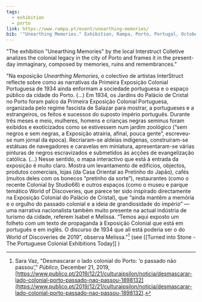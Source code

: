 ```yaml
---
tags:
  - exhibition
  - porto
link: https://www.rampa.pt/event/unearthing-memories/
bib: '"Unearthing Memories." Exhibition, Rampa, Porto, Portugal, October 14–November 26, 2023. https://www.rampa.pt/event/unearthing-memories/.'
---
```

"The exhibition "Unearthing Memories" by the local Interstruct Colletive analizes the colonial legacy in the city of Porto and frames it in the present-day immaginary, composed by memories, ruins and remembrances."

"Na exposição _Unearthing Memories_, o colectivo de artistas InterStruct reflecte sobre como as narrativas da Primeira Exposição Colonial Portuguesa de 1934 ainda enformam a sociedade portuguesa e o espaço público da cidade do Porto. (...) 
Em 1934, os Jardins do Palácio de Cristal no Porto foram palco da Primeira Exposição Colonial Portuguesa, organizada pelo regime fascista de Salazar para mostrar, a portugueses e a estrangeiros, os feitos e sucessos do suposto império português. Durante três meses e meio, mulheres, homens e crianças negras seminus foram exibidos e exoticizados como se estivessem num jardim zoológico (“sem negros e sem negras, a Exposição atrairia, afinal, pouca gente”, escreveu-se num jornal da época). Recriaram-se aldeias indígenas, construíram-se estátuas de navegadores e caravelas em miniatura, apresentaram-se várias pinturas de negros escravizados e submetidos às acções de evangelização católica.  (...)
Nesse sentido, o mapa interactivo que está à entrada da exposição é muito claro. Mostra um levantamento de edifícios, objectos, produtos comerciais, lojas (da Casa Oriental ao Pretinho do Japão), cafés (muitos deles com os bonecos “pretinho da sorte”), restaurantes (como o recente Colonial by Studio66) e outros espaços (como o museu e parque temático World of Discoveries, que parece ter sido inspirado directamente na Exposição Colonial do Palácio de Cristal), que “ainda mantêm a memória e o orgulho do passado colonial e a ideia de grandiosidade do império” — uma narrativa nacionalista também muito presente na actual indústria de turismo da cidade, referem Isabel e Melissa. “Temos aqui exposto um folheto com um texto de propaganda à Exposição Colonial que está em português e em inglês. O discurso de 1934 que ali está poderia ser o do World of Discoveries de 2019”, observa Melissa."[^1] (see [[Turned into Stone - The Portuguese Colonial Exhibitions Today]] )

[^1]: Sara Vaz, "Desmascarar o lado colonial do Porto: ‘o passado não passou’," _Público_, December 21, 2019, [https://www.publico.pt/2019/12/21/culturaipsilon/noticia/desmascarar-lado-colonial-porto-passado-nao-passou-1898132](https://www.publico.pt/2019/12/21/culturaipsilon/noticia/desmascarar-lado-colonial-porto-passado-nao-passou-1898132).

